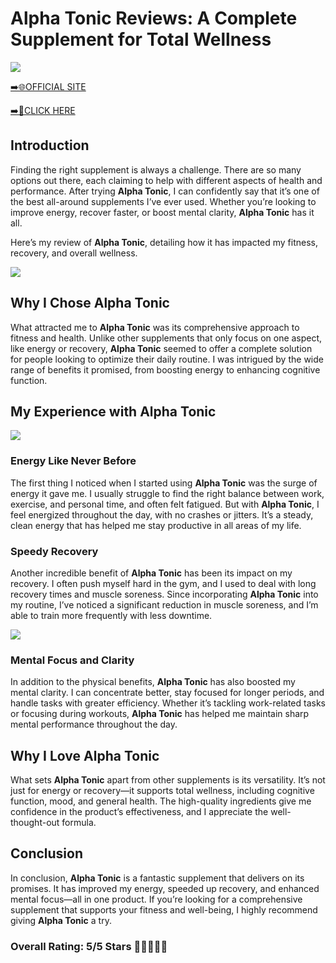# **Alpha Tonic Reviews**: A Complete Supplement for Total Wellness

[![](https://static.vecteezy.com/system/resources/thumbnails/019/896/014/small/buy-now-gradient-button-with-cart-symbol-buy-now-illustration-png.png)](https://edetoop.top/lander/sugarpreland-1/alphatonic.html) 

[➡️🌐OFFICIAL SITE](https://edetoop.top/lander/sugarpreland-1/alphatonic.html) 

[➡️🔗CLICK HERE](https://edetoop.top/lander/sugarpreland-1/alphatonic.html) 


## Introduction

Finding the right supplement is always a challenge. There are so many options out there, each claiming to help with different aspects of health and performance. After trying **Alpha Tonic**, I can confidently say that it’s one of the best all-around supplements I’ve ever used. Whether you’re looking to improve energy, recover faster, or boost mental clarity, **Alpha Tonic** has it all.

Here’s my review of **Alpha Tonic**, detailing how it has impacted my fitness, recovery, and overall wellness.

[![](https://wallpapers.com/images/hd/red-order-now-button-udg4jcj4arvn8b0n-2.png)](https://edetoop.top/lander/sugarpreland-1/alphatonic.html)  

## Why I Chose **Alpha Tonic**

What attracted me to **Alpha Tonic** was its comprehensive approach to fitness and health. Unlike other supplements that only focus on one aspect, like energy or recovery, **Alpha Tonic** seemed to offer a complete solution for people looking to optimize their daily routine. I was intrigued by the wide range of benefits it promised, from boosting energy to enhancing cognitive function.

## My Experience with **Alpha Tonic**

[![](https://static.vecteezy.com/system/resources/thumbnails/019/896/014/small/buy-now-gradient-button-with-cart-symbol-buy-now-illustration-png.png)](https://edetoop.top/lander/sugarpreland-1/alphatonic.html)

### Energy Like Never Before

The first thing I noticed when I started using **Alpha Tonic** was the surge of energy it gave me. I usually struggle to find the right balance between work, exercise, and personal time, and often felt fatigued. But with **Alpha Tonic**, I feel energized throughout the day, with no crashes or jitters. It’s a steady, clean energy that has helped me stay productive in all areas of my life.

### Speedy Recovery

Another incredible benefit of **Alpha Tonic** has been its impact on my recovery. I often push myself hard in the gym, and I used to deal with long recovery times and muscle soreness. Since incorporating **Alpha Tonic** into my routine, I’ve noticed a significant reduction in muscle soreness, and I’m able to train more frequently with less downtime.

[![](https://wallpapers.com/images/hd/red-order-now-button-udg4jcj4arvn8b0n-2.png)](https://edetoop.top/lander/sugarpreland-1/alphatonic.html)  

### Mental Focus and Clarity

In addition to the physical benefits, **Alpha Tonic** has also boosted my mental clarity. I can concentrate better, stay focused for longer periods, and handle tasks with greater efficiency. Whether it’s tackling work-related tasks or focusing during workouts, **Alpha Tonic** has helped me maintain sharp mental performance throughout the day.

## Why I Love **Alpha Tonic**

What sets **Alpha Tonic** apart from other supplements is its versatility. It’s not just for energy or recovery—it supports total wellness, including cognitive function, mood, and general health. The high-quality ingredients give me confidence in the product’s effectiveness, and I appreciate the well-thought-out formula.

## Conclusion

In conclusion, **Alpha Tonic** is a fantastic supplement that delivers on its promises. It has improved my energy, speeded up recovery, and enhanced mental focus—all in one product. If you’re looking for a comprehensive supplement that supports your fitness and well-being, I highly recommend giving **Alpha Tonic** a try.

### Overall Rating: 5/5 Stars 🌟🌟🌟🌟🌟
